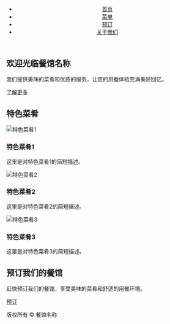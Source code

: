 <!DOCTYPE html>
<html lang="en">
<head>
    <meta charset="UTF-8">
    <title>shanghai | 首页</title>
    <link rel="stylesheet" href="style.css">
</head>
<body>
    <header>
        <nav>
            <ul>
                <li><a href="#">首页</a></li>
                <li><a href="#">菜单</a></li>
                <li><a href="#">预订</a></li>
                <li><a href="#">关于我们</a></li>
            </ul>
        </nav>
    </header>
    <main>
        <section class="hero">
            <h1>欢迎光临餐馆名称</h1>
            <p>我们提供美味的菜肴和优质的服务，让您的用餐体验充满美好回忆。</p>
            <a href="#" class="btn btn-primary">了解更多</a>
        </section>
        <section class="featured-dishes">
            <h2>特色菜肴</h2>
            <div class="dishes">
                <div class="dish">
                    <img src="dish1.jpg" alt="特色菜肴1">
                    <h3>特色菜肴1</h3>
                    <p>这里是对特色菜肴1的简短描述。</p>
                </div>
                <div class="dish">
                    <img src="dish2.jpg" alt="特色菜肴2">
                    <h3>特色菜肴2</h3>
                    <p>这里是对特色菜肴2的简短描述。</p>
                </div>
                <div class="dish">
                    <img src="dish3.jpg" alt="特色菜肴3">
                    <h3>特色菜肴3</h3>
                    <p>这里是对特色菜肴3的简短描述。</p>
                </div>
            </div>
        </section>
        <section class="cta">
            <h2>预订我们的餐馆</h2>
            <p>赶快预订我们的餐馆，享受美味的菜肴和舒适的用餐环境。</p>
            <a href="#" class="btn btn-secondary">预订</a>
        </section>
    </main>
    <footer>
        <p>版权所有 © 餐馆名称</p>
    </footer>
</body>
</html>
